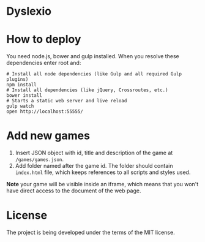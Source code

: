 Dyslexio
========

# How to deploy

You need node.js, bower and gulp installed. When you resolve these dependencies enter root and:

```shell
# Install all node dependencies (like Gulp and all required Gulp plugins)
npm install
# Install all dependencies (like jQuery, Crossroutes, etc.)
bower install
# Starts a static web server and live reload
gulp watch
open http://localhost:55555/
```

# Add new games

1. Insert JSON object with id, title and description of the game at `/games/games.json`.
2. Add folder named after the game id. The folder should contain `index.html` file, which keeps references to all scripts and styles used.

**Note** your game will be visible inside an iframe, which means that you won't have direct access to the document of the web page.

# License

The project is being developed under the terms of the MIT license.